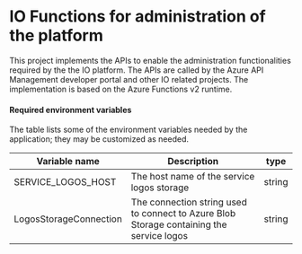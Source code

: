 # IO Functions for administration of the platform

This project implements the APIs to enable the administration functionalities required by the the IO platform. The APIs are called by the Azure API Management developer portal and other IO related projects.
The implementation is based on the Azure Functions v2 runtime.

#### Required environment variables

The table lists some of the environment variables needed by the application;
they may be customized as needed.

| Variable name                          | Description                                                                              | type    |
| -------------------------------------- | ---------------------------------------------------------------------------------------- | ------- |
| SERVICE_LOGOS_HOST                     | The host name of the service logos storage                                               | string  |
| LogosStorageConnection                 | The connection string used to connect to Azure Blob Storage containing the service logos | string  |